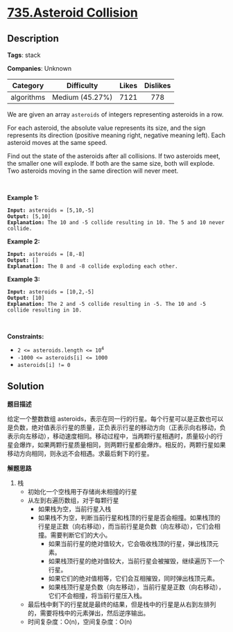 # [735.Asteroid Collision](https://leetcode.com/problems/asteroid-collision/description/)

## Description

**Tags**: stack

**Companies**: Unknown

|  Category  |   Difficulty    | Likes | Dislikes |
| :--------: | :-------------: | :---: | :------: |
| algorithms | Medium (45.27%) | 7121  |   778    |

<p>We are given an array <code>asteroids</code> of integers representing asteroids in a row.</p>
<p>For each asteroid, the absolute value represents its size, and the sign represents its direction (positive meaning right, negative meaning left). Each asteroid moves at the same speed.</p>
<p>Find out the state of the asteroids after all collisions. If two asteroids meet, the smaller one will explode. If both are the same size, both will explode. Two asteroids moving in the same direction will never meet.</p>
<p>&nbsp;</p>
<p><strong class="example">Example 1:</strong></p>
<pre><code><strong>Input:</strong> asteroids = [5,10,-5]
<strong>Output:</strong> [5,10]
<strong>Explanation:</strong> The 10 and -5 collide resulting in 10. The 5 and 10 never collide.</code></pre>
<p><strong class="example">Example 2:</strong></p>
<pre><code><strong>Input:</strong> asteroids = [8,-8]
<strong>Output:</strong> []
<strong>Explanation:</strong> The 8 and -8 collide exploding each other.</code></pre>
<p><strong class="example">Example 3:</strong></p>
<pre><code><strong>Input:</strong> asteroids = [10,2,-5]
<strong>Output:</strong> [10]
<strong>Explanation:</strong> The 2 and -5 collide resulting in -5. The 10 and -5 collide resulting in 10.</code></pre>
<p>&nbsp;</p>
<p><strong>Constraints:</strong></p>
<ul>
  <li><code>2 &lt;= asteroids.length &lt;= 10<sup>4</sup></code></li>
  <li><code>-1000 &lt;= asteroids[i] &lt;= 1000</code></li>
  <li><code>asteroids[i] != 0</code></li>
</ul>

## Solution

**题目描述**

给定一个整数数组 asteroids，表示在同一行的行星。每个行星可以是正数也可以是负数，绝对值表示行星的质量，正负表示行星的移动方向（正表示向右移动，负表示向左移动），移动速度相同。移动过程中，当两颗行星相遇时，质量较小的行星会爆炸，如果两颗行星质量相同，则两颗行星都会爆炸。相反的，两颗行星如果移动方向相同，则永远不会相遇。求最后剩下的行星。

**解题思路**

1. 栈
   - 初始化一个空栈用于存储尚未相撞的行星
   - 从左到右遍历数组，对于每颗行星
     - 如果栈为空，当前行星入栈
     - 如果栈不为空，判断当前行星和栈顶的行星是否会相撞。如果栈顶的行星是正数（向右移动），而当前行星是负数（向左移动），它们会相撞。需要判断它们的大小。
       - 如果当前行星的绝对值较大，它会吸收栈顶的行星，弹出栈顶元素。
       - 如果栈顶行星的绝对值较大，当前行星会被摧毁，继续遍历下一个行星。
       - 如果它们的绝对值相等，它们会互相摧毁，同时弹出栈顶元素。
       - 如果栈顶行星是负数（向左移动），当前行星是正数（向右移动），它们不会相撞，将当前行星压入栈。
   - 最后栈中剩下的行星就是最终的结果，但是栈中的行星是从右到左排列的，需要将栈中的元素弹出，然后逆序输出。
   - 时间复杂度：O(n)，空间复杂度：O(n)
